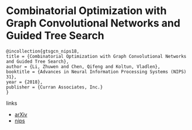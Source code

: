# Combinatorial Optimization with Graph Convolutional Networks and Guided Tree Search

```
@incollection{gtsgcn_nips18,
title = {Combinatorial Optimization with Graph Convolutional Networks and Guided Tree Search},
author = {Li, Zhuwen and Chen, Qifeng and Koltun, Vladlen},
booktitle = {Advances in Neural Information Processing Systems (NIPS) 31},
year = {2018},
publisher = {Curran Associates, Inc.}
}
```

links
- [arXiv](https://arxiv.org/abs/1810.10659)
- [nips](https://nips.cc/Conferences/2018/Schedule?showEvent=11077)
